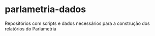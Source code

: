 # parlametria-dados
Repositórios com scripts e dados necessários para a construção dos relatórios do Parlametria
